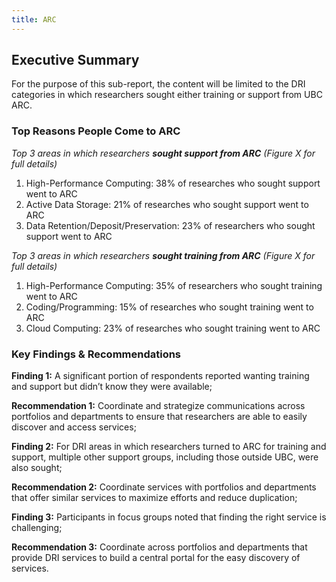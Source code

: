 ```yaml
---
title: ARC
---
```


## Executive Summary

For the purpose of this sub-report, the content will be limited to the DRI categories in which researchers sought either training or support from UBC ARC.       


### Top Reasons People Come to ARC


_Top 3 areas in which researchers **sought support from ARC** (Figure X for full details)_

1. High-Performance Computing: 38% of researches who sought support went to ARC
2. Active Data Storage: 21% of researches who sought support went to ARC
3. Data Retention/Deposit/Preservation: 23% of researchers who sought support went to ARC

_Top 3 areas in which researchers **sought training from ARC** (Figure X for full details)_

1. High-Performance Computing: 35% of researchers who sought training went to ARC
2. Coding/Programming:  15% of researches who sought training went to ARC
3. Cloud Computing:  23% of researches who sought training went to ARC

### Key Findings & Recommendations

**Finding 1:**  A significant portion of respondents reported wanting training and support but didn’t know they were available; 

**Recommendation 1:**  Coordinate and strategize communications across portfolios and departments to ensure that researchers are able to easily discover and access services; 
 
 
**Finding 2:**  For DRI areas in which researchers turned to ARC for training and support, multiple other support groups, including those outside UBC, were also sought;  

**Recommendation 2:**  Coordinate services with portfolios and departments that offer similar services to maximize efforts and reduce duplication; 


**Finding 3:**  Participants in focus groups noted that finding the right service is challenging; 

**Recommendation 3:**  Coordinate across portfolios and departments that provide DRI services to build a central portal for the easy discovery of services. 
